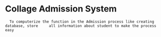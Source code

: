 # Collage Admission  System
      To computerize the function in the Admission process like creating database, store     all information about student to make the process easy
